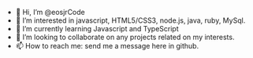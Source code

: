- 👋 Hi, I’m @eosjrCode
- 👀 I’m interested in javascript, HTML5/CSS3, node.js, java, ruby, MySql.
- 🌱 I’m currently learning Javascript and TypeScript
- 💞️ I’m looking to collaborate on any projects related on my interests.
- 📫 How to reach me: send me a message here in github.

<!---
eosjrCode/eosjrCode is a ✨ special ✨ repository because its `README.md` (this file) appears on your GitHub profile.
You can click the Preview link to take a look at your changes.
--->
